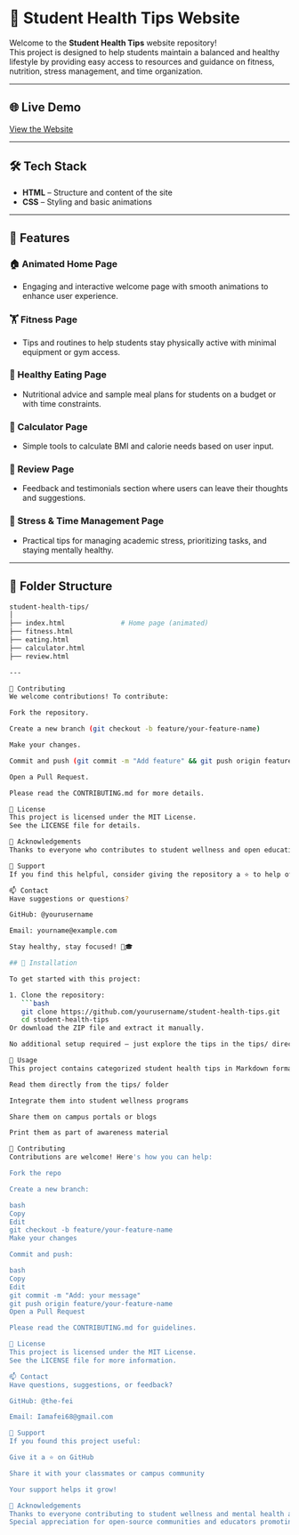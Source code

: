 # 🧠 Student Health Tips Website

Welcome to the **Student Health Tips** website repository!  
This project is designed to help students maintain a balanced and healthy lifestyle by providing easy access to resources and guidance on fitness, nutrition, stress management, and time organization.

---

## 🌐 Live Demo

[View the Website](#)

---

## 🛠️ Tech Stack

- **HTML** – Structure and content of the site
- **CSS** – Styling and basic animations

---

## 📄 Features

### 🏠 Animated Home Page
- Engaging and interactive welcome page with smooth animations to enhance user experience.

### 🏋️ Fitness Page
- Tips and routines to help students stay physically active with minimal equipment or gym access.

### 🍎 Healthy Eating Page
- Nutritional advice and sample meal plans for students on a budget or with time constraints.

### 📱 Calculator Page
- Simple tools to calculate BMI and calorie needs based on user input.

### 🌟 Review Page
- Feedback and testimonials section where users can leave their thoughts and suggestions.

### 🧘 Stress & Time Management Page
- Practical tips for managing academic stress, prioritizing tasks, and staying mentally healthy.

---

## 📁 Folder Structure

```bash
student-health-tips/
│
├── index.html              # Home page (animated)
├── fitness.html
├── eating.html
├── calculator.html
├── review.html

---

🤝 Contributing
We welcome contributions! To contribute:

Fork the repository.

Create a new branch (git checkout -b feature/your-feature-name)

Make your changes.

Commit and push (git commit -m "Add feature" && git push origin feature/your-feature-name)

Open a Pull Request.

Please read the CONTRIBUTING.md for more details.

📜 License
This project is licensed under the MIT License.
See the LICENSE file for details.

🙌 Acknowledgements
Thanks to everyone who contributes to student wellness and open educational resources.

🌟 Support
If you find this helpful, consider giving the repository a ⭐️ to help others discover it!

📫 Contact
Have suggestions or questions?

GitHub: @yourusername

Email: yourname@example.com

Stay healthy, stay focused! 💪🎓

## 🚀 Installation

To get started with this project:

1. Clone the repository:
   ```bash
   git clone https://github.com/yourusername/student-health-tips.git
   cd student-health-tips
Or download the ZIP file and extract it manually.

No additional setup required — just explore the tips in the tips/ directory.

📖 Usage
This project contains categorized student health tips in Markdown format. You can:

Read them directly from the tips/ folder

Integrate them into student wellness programs

Share them on campus portals or blogs

Print them as part of awareness material

🤝 Contributing
Contributions are welcome! Here's how you can help:

Fork the repo

Create a new branch:

bash
Copy
Edit
git checkout -b feature/your-feature-name
Make your changes

Commit and push:

bash
Copy
Edit
git commit -m "Add: your message"
git push origin feature/your-feature-name
Open a Pull Request

Please read the CONTRIBUTING.md for guidelines.

📜 License
This project is licensed under the MIT License.
See the LICENSE file for more information.

📫 Contact
Have questions, suggestions, or feedback?

GitHub: @the-fei

Email: Iamafei68@gmail.com

🌟 Support
If you found this project useful:

Give it a ⭐️ on GitHub

Share it with your classmates or campus community

Your support helps it grow!

🙌 Acknowledgements
Thanks to everyone contributing to student wellness and mental health awareness.
Special appreciation for open-source communities and educators promoting well-being. 💚





